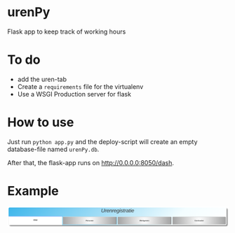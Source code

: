 # urenPy
Flask app to keep track of working hours

# To do
* add the uren-tab
* Create a `requirements` file for the virtualenv
* Use a WSGI Production server for flask

# How to use
Just run `python app.py` and the deploy-script will create an empty database-file named `urenPy.db`.

After that, the flask-app runs on http://0.0.0.0:8050/dash. 

# Example

![alt text](https://raw.githubusercontent.com/roytje88/urenPy/main/example.png)
